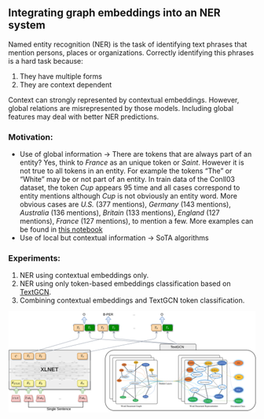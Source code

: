 ## Integrating graph embeddings into an NER system

Named entity recognition (NER) is the task of identifying text phrases that mention persons, places or organizations. 
Correctly identifying this phrases is a hard task because:
1. They have multiple forms
2. They are context dependent

Context can strongly represented by contextual embeddings. However, global relations are misrepresented by those models. Including global features may deal with better NER predictions.


### Motivation:
- Use of global information -> There are tokens that are always part of an entity? Yes, think to *France* as an unique token or *Saint*. However it is not true to all tokens in an entity. For example the tokens “The” or “White” may be or not part of an entity. In train data of the Conll03 dataset, the token *Cup* appears 95 time and all cases correspond to entity mentions although *Cup* is not obviously an entity word. More obvious cases are *U.S.* (377 mentions), *Germany* (143 mentions), *Australia* (136 mentions), *Britain* (133 mentions), *England* (127 mentions), *France* (127 mentions), to mention a few. More examples can be found in [this notebook](https://colab.research.google.com/drive/1IEvRO8ETDFnbLImDLyHlftu9BhlND5uc?usp=sharing)
- Use of local but contextual information -> SoTA algorithms

### Experiments:
1. NER using contextual embeddings only.
2. NER using only token-based embeddings classification based on [TextGCN](https://github.com/yao8839836/text_gcn).
3. Combining contextual embeddings and TextGCN token classification.

![Architecture](images/XLNetTextGCN.png)

